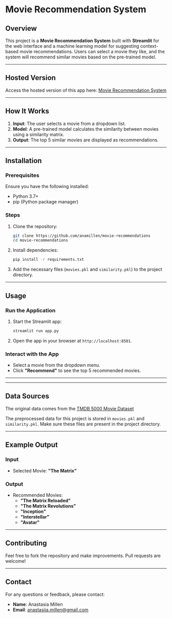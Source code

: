 # Movie Recommendation System

## Overview
This project is a **Movie Recommendation System** built with **Streamlit** for the web interface and a machine learning model for suggesting context-based movie recommendations. 
Users can select a movie they like, and the system will recommend similar movies based on the pre-trained model.

---

## Hosted Version
Access the hosted version of this app here:
[Movie Recommendation System](https://movierecommendationssyst.streamlit.app/)

---

## How It Works
1. **Input**: The user selects a movie from a dropdown list.
2. **Model**: A pre-trained model calculates the similarity between movies using a similarity matrix.
3. **Output**: The top 5 similar movies are displayed as recommendations.

---

## Installation
### Prerequisites
Ensure you have the following installed:
- Python 3.7+
- pip (Python package manager)

### Steps
1. Clone the repository:
   ```bash
   git clone https://github.com/anamillen/movie-recommendations
   cd movie-recommendations 
   ```
2. Install dependencies:
   ```bash
   pip install -r requirements.txt
   ```
3. Add the necessary files (`movies.pkl` and `similarity.pkl`) to the project directory.

---

## Usage
### Run the Application
1. Start the Streamlit app:
   ```bash
   streamlit run app.py
   ```
2. Open the app in your browser at `http://localhost:8501`.

### Interact with the App
- Select a movie from the dropdown menu.
- Click **"Recommend"** to see the top 5 recommended movies.

---

---

## Data Sources
The original data comes from the [TMDB 5000 Movie Dataset](https://www.kaggle.com/datasets/tmdb/tmdb-movie-metadata)

The preprocessed data for this project is stored in `movies.pkl` and `similarity.pkl`. Make sure these files are present in the project directory.

---

## Example Output
### Input
- Selected Movie: **"The Matrix"**

### Output
- Recommended Movies:
  - **"The Matrix Reloaded"**
  - **"The Matrix Revolutions"**
  - **"Inception"**
  - **"Interstellar"**
  - **"Avatar"**

---

## Contributing
Feel free to fork the repository and make improvements. Pull requests are welcome!

---

## Contact
For any questions or feedback, please contact:
- **Name**: Anastasia Millen
- **Email**: anastasiia.millen@gmail.com
